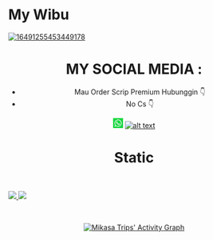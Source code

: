 # My Wibu

<a href="https://ibb.co/6PRkCtt"><img src="https://i.ibb.co/R0pqw66/FB-IMG-16491255453449178.jpg" alt="16491255453449178" border="0"></a>
<center>


<!--
<div align="center">
  <a href="https://open.spotify.com/user/6s6pbtefezpookh8gwnkko15v">
    <img src="https://spotify-readme-theta-virid.vercel.app/api?scan=true&theme=dark" width="240px">
  </a>
</div>
-->

# MY SOCIAL MEDIA :

* Mau Order Scrip Premium Hubunggin 👇
* No Cs 👇

<a href="https://wa.me/+6282151858918?text=Asalamualaikum+bang"><img src="https://github.com/Yayan-XD/Yayan-XD/blob/master/img/whatsapp.png" alt="alt text" width="20" height="20"></a>
<a href="https://www.facebook.com/saya.ganteng01"><img src="https://upload.wikimedia.org/wikipedia/commons/5/51/Facebook_f_logo_%282019%29.svg" alt="alt text" width="20" height="20"></a> 



# Static

<br/>
<p align="left">
  <a href="https://abhigyantrips.dev/">
  <img width="49.5%" src="https://github-readme-stats.vercel.app/api?username=abhigyantrips&show_icons=true&theme=gruvbox&hide_border=true" />
    <img width="49.5%" src="https://github-readme-streak-stats.herokuapp.com/?user=abhigyantrips&theme=gruvbox&hide_border=true" />
  </a>
</p>
<br>

[![Mikasa Trips' Activity Graph](https://activity-graph.herokuapp.com/graph?username=abhigyantrips&custom_title=Abhigyan%20Trips's%20Contribution%20Graph&theme=gruvbox&bg_color=282828&hide_border=true&line=d1a01f&point=c58545)](https://abhigyantrips.dev)

